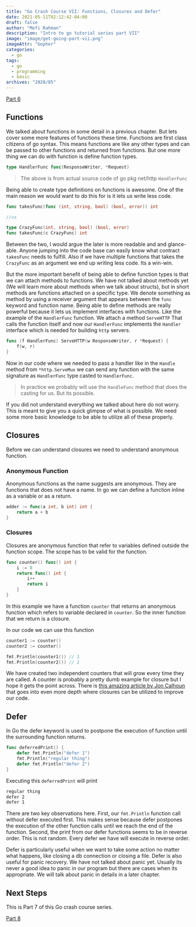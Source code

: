 ```yaml
---
title: "Go Crash Course VII: Functions, Closures and Defer"
date: 2021-05-11T02:12:42-04:00
draft: false
author: "Mofi Rahman"
description: "Intro to go tutorial series part VII"
image: "image/get-going-part-vii.png"
imageAttr: "Gopher"
categories:
  - go
tags:
  - go
  - programming
  - basic
archives: "2020/05"
---
```


[Part 6](/posts/go-crash-course-vi/)

## Functions

We talked about functions in some detail in a previous chapter. But lets cover some more features of functions these time. Functions are first class citizens of go syntax. This means functions are like any other types and can be passed to other functions and returned from functions. But one more thing we can do with function is define function types.

```go
type HandlerFunc func(ResponseWriter, *Request)
```

> The above is from actual source code of go pkg net/http `HandlerFunc`

Being able to create type definitions on functions is awesome. One of the main reason we would want to do this for is it lets us write less code. 

```go
func takesFunc(func (int, string, bool) (bool, error)) int

//vs

type CrazyFunc(int, string, bool) (bool, error)
func takesFunc(c CrazyFunc) int
```

Between the two, I would argue the later is more readable and and glance-able. Anyone jumping into the code base can easily know what contract `takesFunc` needs to fulfill. Also if we have multiple functions that takes the `CrazyFunc` as an argument we end up writing less code. Its a win-win.

But the more important benefit of being able to define function types is that we can attach methods to functions. We have not talked about methods yet (We will learn more about methods when we talk about structs), but in short methods are functions attached on a specific type. We denote something as method by using a receiver argument that appears between the `func` keyword and function name. Being able to define methods are really powerful because it lets us implement interfaces with functions. Like the example of the `HandlerFunc` function. We attach a method `ServeHTTP` That calls the function itself and now our `HandlerFunc` implements the `Handler` interface which is needed for building `http` servers.

```go
func (f HandlerFunc) ServeHTTP(w ResponseWriter, r *Request) {
	f(w, r)
}
```

Now in our code where we needed to pass a handler like in the `Handle` method from `*http.ServeMux` we can send any function with the same signature as `HandlerFunc` type casted to `HandlerFunc`. 

> In practice we probably will use the `HandleFunc` method that does the casting for us. But its possible. 

If you did not understand everything we talked about here do not worry. This is meant to give you a quick glimpse of what is possible. We need some more basic knowledge to be able to utilize all of these properly.

## Closures

Before we can understand closures we need to understand anonymous function. 

### Anonymous Function

Anonymous functions as the name suggests are anonymous. They are functions that does not have a name. In go we can define a function inline as a variable or as a return.

```go
adder := func(a int, b int) int {
	return a + b
}
```

### Closures

Closures are anonymous function that refer to variables defined outside the function scope. The scope has to be valid for the function. 

```go
func counter() func() int {
	i := 0
	return func() int {
		i++
		return i
	}
}
```

In this example we have a function `counter` that returns an anonymous function which refers to variable declared in `counter`. So the inner function that we return is a closure.

In our code we can use this function

```go
counter1 := counter()
counter2 := counter()

fmt.Println(counter1()) // 1
fmt.Println(counter2()) // 1
```

We have created two independent counters that will grow every time they are called. A counter is probably a pretty dumb example for closure but I hope it gets the point across. There is [this amazing article by Jon Calhoun](https://www.calhoun.io/5-useful-ways-to-use-closures-in-go/) that goes into even more depth where closures can be utilized to improve our code.

## Defer

In Go the defer keyword is used to postpone the execution of function until the surrounding function returns.

```go
func deferredPrint() {
	defer fmt.Println("defer 1")
	fmt.Println("regular thing")
	defer fmt.Println("defer 2")
}
```

Executing this `deferredPrint` will print

```bash
regular thing
defer 2
defer 1
```

There are two key observations here. First, our `fmt.Println` function call without defer executed first. This makes sense because defer postpones the execution of the other function calls until we reach the end of the function. Second, the print from our defer functions seems to be in reverse order. This is not random. Every defer we have will execute in reverse order. 

Defer is particularly useful when we want to take some action no matter what happens, like closing a db connection or closing a file. Defer is also useful for panic recovery. We have not talked about panic yet. Usually its never a good idea to panic in our program but there are cases when its appropriate. We will talk about panic in details in a later chapter.

## Next Steps

This is Part 7 of this Go crash course series.

[Part 8](/posts/go-crash-course-viii/)
